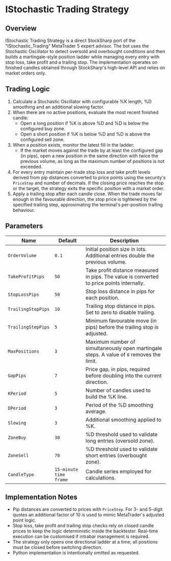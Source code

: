 # IStochastic Trading Strategy

## Overview
IStochastic Trading Strategy is a direct StockSharp port of the "IStochastic_Trading" MetaTrader 5 expert advisor. The bot uses the Stochastic Oscillator to detect oversold and overbought conditions and then builds a martingale-style position ladder while managing every entry with stop loss, take profit and a trailing stop. The implementation operates on finished candles obtained through StockSharp's high-level API and relies on market orders only.

## Trading Logic
1. Calculate a Stochastic Oscillator with configurable %K length, %D smoothing and an additional slowing factor.
2. When there are no active positions, evaluate the most recent finished candle:
   - Open a long position if %K is above %D and %D is below the configured buy zone.
   - Open a short position if %K is below %D and %D is above the configured sell zone.
3. When a position exists, monitor the latest fill in the ladder:
   - If the market moves against the trade by at least the configured gap (in pips), open a new position in the same direction with twice the previous volume, as long as the maximum number of positions is not exceeded.
4. For every entry maintain per-trade stop loss and take profit levels derived from pip distances converted to price points using the security's `PriceStep` and number of decimals. If the closing price reaches the stop or the target, the strategy exits the specific position with a market order.
5. Apply a trailing stop after each candle close. When the trade moves far enough in the favourable direction, the stop price is tightened by the specified trailing step, approximating the terminal's per-position trailing behaviour.

## Parameters
| Name | Default | Description |
| --- | --- | --- |
| `OrderVolume` | `0.1` | Initial position size in lots. Additional entries double the previous volume. |
| `TakeProfitPips` | `50` | Take profit distance measured in pips. The value is converted to price points internally. |
| `StopLossPips` | `50` | Stop loss distance in pips for each position. |
| `TrailingStopPips` | `10` | Trailing stop distance in pips. Set to zero to disable trailing. |
| `TrailingStepPips` | `5` | Minimum favourable move (in pips) before the trailing stop is adjusted. |
| `MaxPositions` | `3` | Maximum number of simultaneously open martingale steps. A value of `0` removes the limit. |
| `GapPips` | `7` | Price gap, in pips, required before doubling into the current direction. |
| `KPeriod` | `5` | Number of candles used to build the %K line. |
| `DPeriod` | `3` | Period of the %D smoothing average. |
| `Slowing` | `3` | Additional smoothing applied to %K. |
| `ZoneBuy` | `30` | %D threshold used to validate long entries (oversold zone). |
| `ZoneSell` | `70` | %D threshold used to validate short entries (overbought zone). |
| `CandleType` | `15-minute time frame` | Candle series employed for calculations. |

## Implementation Notes
- Pip distances are converted to prices with `PriceStep`. For 3- and 5-digit quotes an additional factor of 10 is used to mimic MetaTrader's adjusted point logic.
- Stop loss, take profit and trailing stop checks rely on closed candle prices to keep the logic deterministic inside the backtester. Real-time execution can be customised if intrabar management is required.
- The strategy only opens one directional ladder at a time; all positions must be closed before switching direction.
- Python implementation is intentionally omitted as requested.
